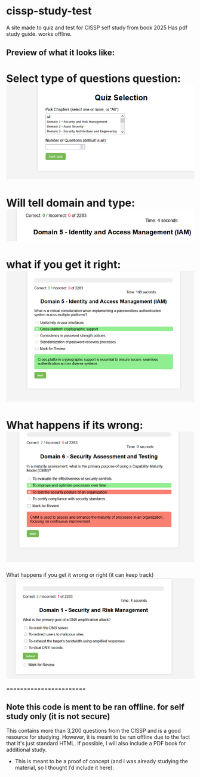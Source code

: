 # cissp-study-test
A site made to quiz and test for CISSP self study from book 2025 Has pdf study guide. works offline.


## Preview of what it looks like:

Select type of questions question:
![alt text](cissp1.png)
=======================

Will tell domain and type:
![alt text](cissp2.png)
=======================

what if you get it right: 
![alt text](<cissp3 correct.PNG>)
=======================

What happens if its wrong:
![alt text](<cissp 4 wrong.PNG>)
=======================
What happens if you get it wrong or right (it can keep track)
![alt text](<cissp 6 Q-num.PNG>)

=======================

## Note this code is ment to be ran offline. for self study only (it is not secure)

This contains more than 3,200 questions from the CISSP and is a good resource for studying. However, it is meant to be run offline due to the fact that it's just standard HTML. If possible, I will also include a PDF book for additional study.

- This is meant to be a proof of concept (and I was already studying the material, so I thought I’d include it here).